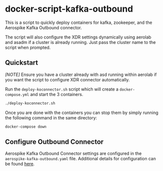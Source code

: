 # docker-script-kafka-outbound
This is a script to quickly deploy containers for kafka, zookeeper, and the Aerospike Kafka Outbound connector.

The script will also configure the XDR settings dynamically using aerolab and asadm if a cluster is already running. Just pass the cluster name to the script when prompted.
## Quickstart
*[NOTE]* Ensure you have a cluster already with asd running within aerolab if you want the script to configure XDR connector automatically.

Run the `deploy-koconnector.sh` script which will create a `docker-compose.yml` and start the 3 containers.
```bash
./deploy-koconnector.sh
```
Once you are done with the containers you can stop them by simply running the following command in the same directory:
```bash
docker-compose down
```


## Configure Outbound Connector
Aerospike Kafka Outbound Connector settings are configured in the `aerospike-kafka-outbound.yaml` file. 
Additional details for configuration can be found [here](https://docs.aerospike.com/connect/kafka/from-asdb/configuring).

